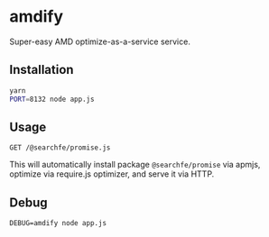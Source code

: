 # amdify

Super-easy AMD optimize-as-a-service service.

## Installation

```bash
yarn
PORT=8132 node app.js
```

## Usage

```
GET /@searchfe/promise.js
```

This will automatically install package `@searchfe/promise` via apmjs,
 optimize via require.js optimizer, and serve it via HTTP.


## Debug

```
DEBUG=amdify node app.js
```

